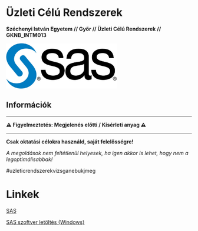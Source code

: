 # Üzleti Célú Rendszerek

**Széchenyi István Egyetem // Győr // Üzleti Célú Rendszerek // GKNB_INTM013**

<img src="https://raw.githubusercontent.com/MrHumanRebel/sze_uzleti_celu_rendszerek/main/docs/sas.jpg" alt="Uzleti" width="300" height="123">

## Információk


** **
**⚠️ Figyelmeztetés: Megjelenés előtti / Kísérleti anyag ⚠️**
** **

**Csak oktatási célokra használd, saját felelősségre!**

_A megoldások nem feltétlenül helyesek, ha igen akkor is lehet, hogy nem a legoptimálisabbak!_

#uzleticrendszerekvizsganebukjmeg


# Linkek
[SAS](https://welcome.oda.sas.com/home)

[SAS szoftver letöltés (Windows)](https://support.sas.com/downloads/package.htm?pid=2433)
